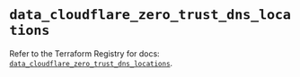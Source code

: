 # `data_cloudflare_zero_trust_dns_locations`

Refer to the Terraform Registry for docs: [`data_cloudflare_zero_trust_dns_locations`](https://registry.terraform.io/providers/cloudflare/cloudflare/5.0.0/docs/data-sources/zero_trust_dns_locations).
